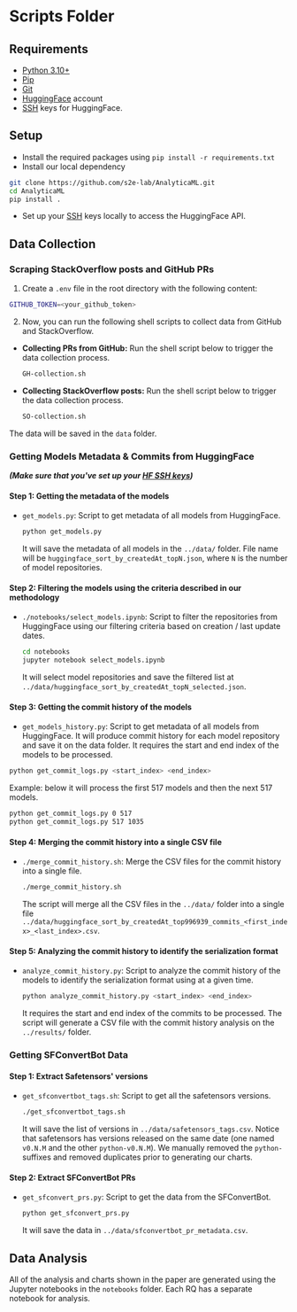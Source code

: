 # Scripts Folder

## Requirements
- [Python 3.10+](https://www.python.org/downloads/)
- [Pip](https://pip.pypa.io/en/stable/installation/)
- [Git](https://git-scm.com/downloads)
- [HuggingFace](https://huggingface.co/) account
- [SSH](https://huggingface.co/docs/hub/en/security-git-ssh) keys for HuggingFace.

## Setup
- Install the required packages using `pip install -r requirements.txt`
- Install our local dependency 
```bash
git clone https://github.com/s2e-lab/AnalyticaML.git
cd AnalyticaML
pip install .
```
- Set up your [SSH](https://huggingface.co/docs/hub/en/security-git-ssh) keys locally to access the HuggingFace API.

## Data Collection

### Scraping StackOverflow posts and GitHub PRs

1) Create a `.env` file in the root directory with the following content:
```bash
GITHUB_TOKEN=<your_github_token>

```
2) Now, you can run the following shell scripts to collect data from GitHub and StackOverflow.

- **Collecting PRs from GitHub:** Run the shell script below to trigger the data collection process.
    ```bash
    GH-collection.sh
    ```
- **Collecting StackOverflow posts:** Run the shell script below to trigger the data collection process.
    ```bash
    SO-collection.sh
    ```
The data will be saved in the `data` folder.

### Getting Models Metadata & Commits from HuggingFace
***(Make sure that you've set up your [HF SSH keys](https://huggingface.co/docs/hub/en/security-git-ssh))***

#### Step 1: Getting the metadata of the models
- `get_models.py`: Script to get metadata of all models from HuggingFace. 
  ```bash
  python get_models.py
  ```
  It will save the metadata of all models in the `../data/` folder.
  File name will be `huggingface_sort_by_createdAt_topN.json`, where `N` is the number of model repositories.

#### Step 2: Filtering the models using the criteria described in our methodology
- `./notebooks/select_models.ipynb`: Script to filter the repositories from HuggingFace using our filtering criteria based on creation / last update dates. 
  ```bash
  cd notebooks
  jupyter notebook select_models.ipynb
  ```
  It will select model repositories and save the filtered list at `../data/huggingface_sort_by_createdAt_topN_selected.json`.   
  
#### Step 3: Getting the commit history of the models
- `get_models_history.py`: Script to get metadata of all models from HuggingFace. 
It will produce commit history for each model repository and save it on the data folder. 
It requires the start and end index of the models to be processed.
```bash
python get_commit_logs.py <start_index> <end_index>
```
Example: below it will process the first 517 models and then the next 517 models.
```bash
python get_commit_logs.py 0 517
python get_commit_logs.py 517 1035 
```
    
#### Step 4: Merging the commit history into a single CSV file
- `./merge_commit_history.sh`: Merge the CSV files for the commit history into a single file.
  ```bash
  ./merge_commit_history.sh
  ```
  The script will merge all the CSV files in the `../data/` folder into a single file `../data/huggingface_sort_by_createdAt_top996939_commits_<first_index>_<last_index>.csv`.
    
#### Step 5: Analyzing the commit history to identify the serialization format
- `analyze_commit_history.py`: Script to analyze the commit history of the models to identify the serialization format using at a given time.
  ```bash
  python analyze_commit_history.py <start_index> <end_index>
  ```
  It requires the start and end index of the commits to be processed.
  The script will generate a CSV file with the commit history analysis on the `../results/` folder. 

### Getting SFConvertBot Data

#### Step 1: Extract Safetensors' versions 
- `get_sfconvertbot_tags.sh`: Script to get all the safetensors versions.
  ```bash
  ./get_sfconvertbot_tags.sh
  ```
  It will save the list of versions in `../data/safetensors_tags.csv`.
  Notice that safetensors has versions released on the same date (one named `v0.N.M` and the other `python-v0.N.M`). 
  We manually removed the `python-` suffixes and removed duplicates prior to generating our charts. 

#### Step 2: Extract SFConvertBot PRs 
- `get_sfconvert_prs.py`: Script to get the data from the SFConvertBot.
  ```bash
  python get_sfconvert_prs.py
  ```
  It will save the data in `../data/sfconvertbot_pr_metadata.csv`.


## Data Analysis

All of the analysis and charts shown in the paper are generated using the Jupyter notebooks in the `notebooks` folder.
Each RQ has a separate notebook for analysis.

